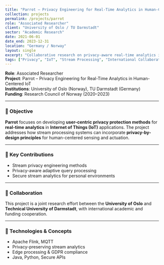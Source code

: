 ```yaml
---
title: "Parrot – Privacy Engineering for Real-Time Analytics in Human-Centered IoT"
collection: projects
permalink: /projects/parrot
role: "Associated Researcher"
client: "University of Oslo / TU Darmstadt"
sector: "Academic Research"
date: 2021-06-01
date_end: 2023-12-31
location: "Germany / Norway"
layout: single
excerpt: "Collaborative research on privacy-aware real-time analytics in IoT stream processing applications, funded by the Research Council of Norway."
tags: ["Privacy", "IoT", "Stream Processing", "International Collaboration"]
---
```


**Role**: Associated Researcher  
**Project**: Parrot – Privacy Engineering for Real-Time Analytics in Human-Centered IoT  
**Institutions**: University of Oslo (Norway), TU Darmstadt (Germany)  
**Funding**: Research Council of Norway (2020–2023)  

---

### 🎯 Objective

**Parrot** focuses on developing **user-centric privacy protection methods** for **real-time analytics** in **Internet of Things (IoT)** applications. The project addresses how stream processing systems can incorporate **privacy-by-design principles** for human-centered sensing and actuation.

---

### 🧩 Key Contributions

- Stream privacy engineering methods
- Privacy-aware adaptive query processing
- Secure stream analytics for personal environments

---

### 🔗 Collaboration

This project is a joint research effort between the **University of Oslo** and **Technical University of Darmstadt**, with international academic and funding cooperation.

---

### 🧪 Technologies & Concepts

- Apache Flink, MQTT  
- Privacy-preserving stream analytics  
- Edge processing & GDPR compliance  
- Java, Python, Secure APIs
